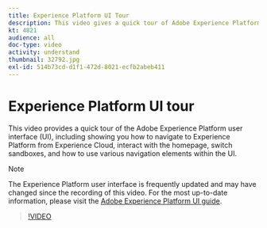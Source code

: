 ```yaml
---
title: Experience Platform UI Tour
description: This video gives a quick tour of Adobe Experience Platform's user interface to show you how to navigate to Experience Platform from Experience Cloud, the homepage dashboard, the interface's enablement features, the sandbox switcher and navigation elements.
kt: 4821
audience: all
doc-type: video
activity: understand
thumbnail: 32792.jpg
exl-id: 514b73cd-d1f1-472d-8021-ecfb2abeb411
---
```

# Experience Platform UI tour

This video provides a quick tour of the Adobe Experience Platform user interface (UI), including showing you how to navigate to Experience Platform from Experience Cloud, interact with the homepage, switch sandboxes, and how to use various navigation elements within the UI.

>[!NOTE]
>
>The Experience Platform user interface is frequently updated and may have changed since the recording of this video. For the most up-to-date information, please visit the [Adobe Experience Platform UI guide](../ui-guide.md).


>[!VIDEO](https://video.tv.adobe.com/v/32792?quality=12&learn=on)
